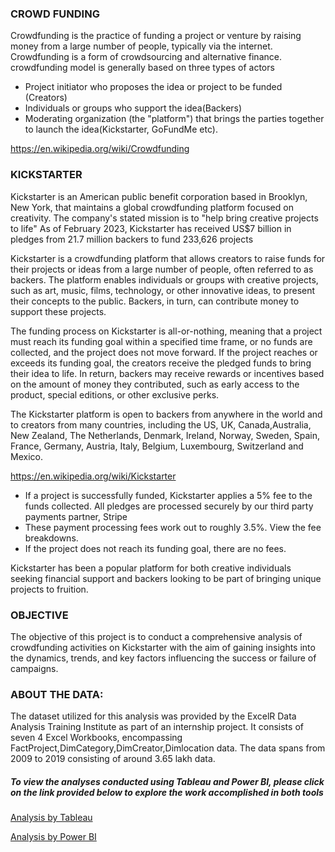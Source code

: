 ### CROWD FUNDING

Crowdfunding is the practice of funding a project or venture by raising money from a large number of people, typically via the internet. Crowdfunding is a form of crowdsourcing and alternative finance. 
 crowdfunding model is generally based on three types of actors 
 
- Project initiator who proposes the idea or project to be funded (Creators) 
- Individuals or groups who support the idea(Backers)
- Moderating organization (the "platform") that brings the parties together to launch the idea(Kickstarter, GoFundMe etc).

https://en.wikipedia.org/wiki/Crowdfunding

### KICKSTARTER

Kickstarter is an American public benefit corporation based in Brooklyn, New York, that maintains a global crowdfunding platform focused on creativity. The company's stated mission is to "help bring creative projects to life"
As of February 2023, Kickstarter has received US$7 billion in pledges from 21.7 million backers to fund 233,626 projects

Kickstarter is a crowdfunding platform that allows creators to raise funds for their projects or ideas from a large number of people, often referred to as backers. The platform enables individuals or groups with creative projects, such as art, music, films, technology, or other innovative ideas, to present their concepts to the public. Backers, in turn, can contribute money to support these projects.

The funding process on Kickstarter is all-or-nothing, meaning that a project must reach its funding goal within a specified time frame,  or no funds are collected, and the project does not move forward. If the project reaches or exceeds its funding goal, the creators receive the pledged funds to bring their idea to life. In return, backers may receive rewards or incentives based on the amount of money they contributed, such as early access to the product, special editions, or other exclusive perks.

The Kickstarter platform is open to backers from anywhere in the world and to creators from many countries, including the US, UK, Canada,Australia, New Zealand, The Netherlands, Denmark, Ireland, Norway, Sweden, Spain, France, Germany, Austria, Italy, Belgium, Luxembourg, Switzerland and Mexico.

<https://en.wikipedia.org/wiki/Kickstarter> 

- If a project is successfully funded, Kickstarter applies a 5% fee to the funds collected. All pledges are processed securely by our third party payments partner, Stripe
- These payment processing fees work out to roughly 3.5%. View the fee breakdowns. 
- If the project does not reach its funding goal, there are no fees. 

Kickstarter has been a popular platform for both creative individuals seeking financial support and backers looking to be part of bringing unique projects to fruition.

### OBJECTIVE

The objective of this project is to conduct a comprehensive analysis of crowdfunding activities on Kickstarter with the aim of gaining insights into the dynamics, trends, and key factors influencing the success or failure of campaigns.

### ABOUT THE DATA:
The dataset utilized for this analysis was provided by the ExcelR Data Analysis Training Institute as part of an internship project. It consists of seven 4 Excel Workbooks, encompassing FactProject,DimCategory,DimCreator,Dimlocation data. The data spans from 2009 to 2019 consisting of around 3.65 lakh data.

##### To view the analyses conducted using Tableau and Power BI, please click on the link provided below to explore the work accomplished in both tools 
[Analysis by Tableau](Tableau.md) 

[Analysis by Power BI](PowerBi.md)
